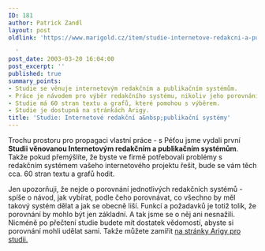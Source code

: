 ```yaml
---
ID: 181
author: Patrick Zandl
layout: post
oldlink: 'https://www.marigold.cz/item/studie-internetove-redakcni-a-publikacni-systemy

  '
post_date: 2003-03-20 16:04:00
post_excerpt: ''
published: true
summary_points:
- Studie se věnuje internetovým redakčním a publikačním systémům.
- Práce je návodem pro výběr redakčního systému, nikoliv jeho porovnáním.
- Studie má 60 stran textu a grafů, které pomohou s výběrem.
- Studie je dostupná na stránkách Arigy.
title: 'Studie: Internetové redakční a&nbsp;publikační systémy'
---
```


<p>
Trochu prostoru pro propagaci vlastní práce - s Péťou jsme vydali první <STRONG>Studii věnovanou Internetovým redakčním a publikačním systémům</STRONG>. Takže pokud přemýšlíte, že byste ve firmě potřebovali problémy s redakčním systémem vašeho internetového projektu řešit, bude se vám těch cca. 60 stran textu a grafů hodit. </p>

<p>
Jen upozorňuji, že nejde o porovnání jednotlivých redakčních systémů - spíše o návod, jak vybírat, podle čeho porovnávat, co všechno by měl takový systém dělat a jak se obecně liší. Funkcí a požadavků je totiž tolik, že porovnání by mohlo být jen základní. A tak jsme se o něj ani nesnažili. Nicméně po přečtení studie budete mít dostatek vědomostí, abyste si porovnání mohli udělat sami. Takže můžete zamířit <A href="http://www.ariga.cz/saa1.html" target=_blank>na stránky Arigy pro studii.</A> </p>